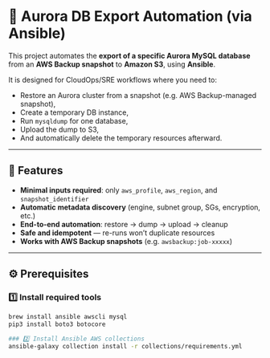 # 🧩 Aurora DB Export Automation (via Ansible)

This project automates the **export of a specific Aurora MySQL database** from an **AWS Backup snapshot** to **Amazon S3**, using **Ansible**.

It is designed for CloudOps/SRE workflows where you need to:
- Restore an Aurora cluster from a snapshot (e.g. AWS Backup-managed snapshot),
- Create a temporary DB instance,
- Run `mysqldump` for one database,
- Upload the dump to S3,
- And automatically delete the temporary resources afterward.

---

## 🚀 Features

- **Minimal inputs required**: only `aws_profile`, `aws_region`, and `snapshot_identifier`
- **Automatic metadata discovery** (engine, subnet group, SGs, encryption, etc.)
- **End-to-end automation**: restore → dump → upload → cleanup
- **Safe and idempotent** — re-runs won’t duplicate resources
- **Works with AWS Backup snapshots** (e.g. `awsbackup:job-xxxxx`)


---

## ⚙️ Prerequisites

### 1️⃣ Install required tools
```bash
brew install ansible awscli mysql
pip3 install boto3 botocore

### 2️⃣ Install Ansible AWS collections
ansible-galaxy collection install -r collections/requirements.yml

